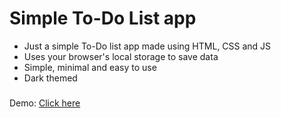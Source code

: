 # Simple To-Do List app
- Just a simple To-Do list app made using HTML, CSS and JS
- Uses your browser's local storage to save data
- Simple, minimal and easy to use 
- Dark themed

###

Demo: [Click here](https://korte-hobe-talika.netlify.app)

###

